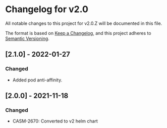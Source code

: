 # Changelog for v2.0

All notable changes to this project for v2.0.Z will be documented in this file.

The format is based on [Keep a Changelog](https://keepachangelog.com/en/1.0.0/),
and this project adheres to [Semantic Versioning](https://semver.org/spec/v2.0.0.html).

## [2.1.0] - 2022-01-27

### Changed

- Added pod anti-affinity.

## [2.0.0] - 2021-11-18

### Changed

- CASM-2670: Converted to v2 helm chart
